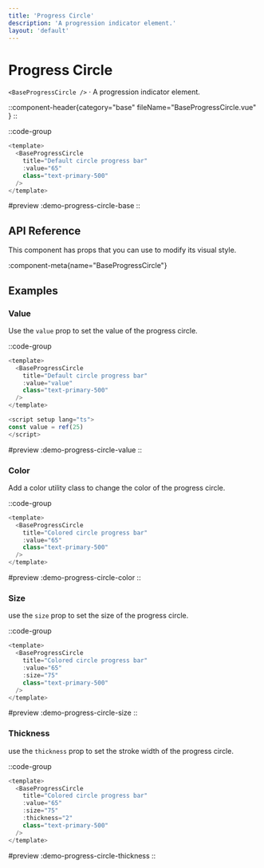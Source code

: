 ```yaml
---
title: 'Progress Circle'
description: 'A progression indicator element.'
layout: 'default'
---
```


# Progress Circle

`<BaseProgressCircle />` · A progression indicator element.

::component-header{category="base" fileName="BaseProgressCircle.vue" }
::

::code-group

```js [DemoProgressCircleBase.vue]
<template>
  <BaseProgressCircle
    title="Default circle progress bar"
    :value="65"
    class="text-primary-500"
  />
</template>
```

#preview
:demo-progress-circle-base
::

## API Reference

This component has props that you can use to modify its visual style.

:component-meta{name="BaseProgressCircle"}

## Examples

### Value

Use the `value` prop to set the value of the progress circle.

::code-group

```js [DemoProgressCircleValue.vue]
<template>
  <BaseProgressCircle
    title="Default circle progress bar"
    :value="value"
    class="text-primary-500"
  />
</template>

<script setup lang="ts">
const value = ref(25)
</script>
```

#preview
:demo-progress-circle-value
::

### Color

Add a color utility class to change the color of the progress circle.

::code-group

```js [DemoProgressCircleColor.vue]
<template>
  <BaseProgressCircle
    title="Colored circle progress bar"
    :value="65"
    class="text-primary-500"
  />
</template>
```

#preview
:demo-progress-circle-color
::

### Size

use the `size` prop to set the size of the progress circle.

::code-group

```js [DemoProgressCircleSize.vue]
<template>
  <BaseProgressCircle
    title="Colored circle progress bar"
    :value="65"
    :size="75"
    class="text-primary-500"
  />
</template>
```

#preview
:demo-progress-circle-size
::

### Thickness

use the `thickness` prop to set the stroke width of the progress circle.

::code-group

```js [DemoProgressCircleThickness.vue]
<template>
  <BaseProgressCircle
    title="Colored circle progress bar"
    :value="65"
    :size="75"
    :thickness="2"
    class="text-primary-500"
  />
</template>
```

#preview
:demo-progress-circle-thickness
::